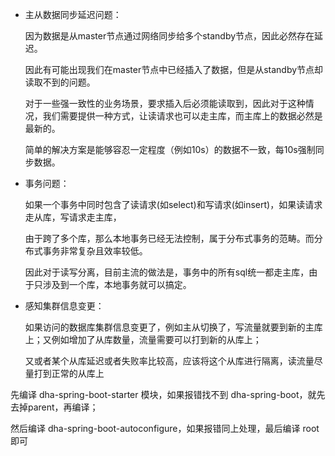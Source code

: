 - 主从数据同步延迟问题：

  因为数据是从master节点通过网络同步给多个standby节点，因此必然存在延迟。

  因此有可能出现我们在master节点中已经插入了数据，但是从standby节点却读取不到的问题。

  对于一些强一致性的业务场景，要求插入后必须能读取到，因此对于这种情况，我们需要提供一种方式，让读请求也可以走主库，而主库上的数据必然是最新的。

  简单的解决方案是能够容忍一定程度（例如10s）的数据不一致，每10s强制同步数据。

- 事务问题：

  如果一个事务中同时包含了读请求(如select)和写请求(如insert)，如果读请求走从库，写请求走主库，

  由于跨了多个库，那么本地事务已经无法控制，属于分布式事务的范畴。而分布式事务非常复杂且效率较低。

  因此对于读写分离，目前主流的做法是，事务中的所有sql统一都走主库，由于只涉及到一个库，本地事务就可以搞定。

- 感知集群信息变更：

  如果访问的数据库集群信息变更了，例如主从切换了，写流量就要到新的主库上；又例如增加了从库数量，流量需要可以打到新的从库上；

  又或者某个从库延迟或者失败率比较高，应该将这个从库进行隔离，读流量尽量打到正常的从库上

先编译 dha-spring-boot-starter 模块，如果报错找不到 dha-spring-boot，就先去掉parent，再编译；

然后编译 dha-spring-boot-autoconfigure，如果报错同上处理，最后编译 root 即可